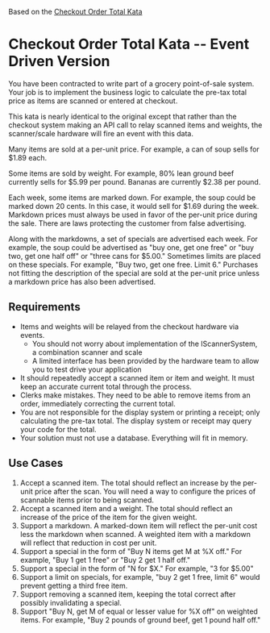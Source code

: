 Based on the [Checkout Order Total Kata](https://github.com/PillarTechnology/kata-checkout-order-total/blob/master/README.md)

# Checkout Order Total Kata -- Event Driven Version

You have been contracted to write part of a grocery point-of-sale system. Your job is to implement the business logic to calculate 
the pre-tax total price as items are scanned or entered at checkout.

This kata is nearly identical to the original except that rather than the checkout system making an API call to relay scanned items and weights,
the scanner/scale hardware will fire an event with this data.

Many items are sold at a per-unit price. For example, a can of soup sells for $1.89 each.

Some items are sold by weight. For example, 80% lean ground beef currently sells for $5.99 per pound. Bananas are currently $2.38 per pound.

Each week, some items are marked down. For example, the soup could be marked down 20 cents. In this case, it would sell for $1.69 during the week. 
Markdown prices must always be used in favor of the per-unit price during the sale. There are laws protecting the customer from false advertising.

Along with the markdowns, a set of specials are advertised each week. For example, the soup could be advertised as "buy one, get one free" or 
"buy two, get one half off" or "three cans for $5.00." Sometimes limits are placed on these specials. For example, "Buy two, get one free. Limit 6." 
Purchases not fitting the description of the special are sold at the per-unit price unless a markdown price has also been advertised.

## Requirements
* Items and weights will be relayed from the checkout hardware via events.
  * You should not worry about implementation of the IScannerSystem, a combination scanner and scale
  * A limited interface has been provided by the hardware team to allow you to test drive your application 
* It should repeatedly accept a scanned item or item and weight. It must keep an accurate current total through the process.
* Clerks make mistakes. They need to be able to remove items from an order, immediately correcting the current total.
* You are not responsible for the display system or printing a receipt; only calculating the pre-tax total. The display system or receipt may query your code for the total.
* Your solution must not use a database. Everything will fit in memory.
## Use Cases
1. Accept a scanned item. The total should reflect an increase by the per-unit price after the scan. You will need a way to configure the prices of scannable items prior to being scanned.
2. Accept a scanned item and a weight. The total should reflect an increase of the price of the item for the given weight.
3. Support a markdown. A marked-down item will reflect the per-unit cost less the markdown when scanned. A weighted item with a markdown will reflect that reduction in cost per unit.
4. Support a special in the form of "Buy N items get M at %X off." For example, "Buy 1 get 1 free" or "Buy 2 get 1 half off."
5. Support a special in the form of "N for $X." For example, "3 for $5.00"
6. Support a limit on specials, for example, "buy 2 get 1 free, limit 6" would prevent getting a third free item.
7. Support removing a scanned item, keeping the total correct after possibly invalidating a special.
8. Support "Buy N, get M of equal or lesser value for %X off" on weighted items. For example, "Buy 2 pounds of ground beef, get 1 pound half off."
